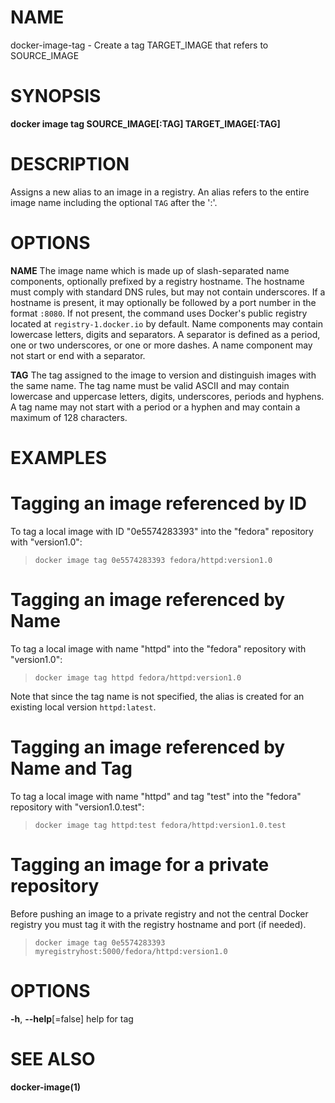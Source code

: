 # NAME

docker-image-tag - Create a tag TARGET\_IMAGE that refers to SOURCE\_IMAGE

# SYNOPSIS

**docker image tag SOURCE\_IMAGE\[:TAG\] TARGET\_IMAGE\[:TAG\]**

# DESCRIPTION

Assigns a new alias to an image in a registry. An alias refers to the entire image name including the optional `TAG` after the ':'.

# OPTIONS

**NAME** The image name which is made up of slash-separated name components, optionally prefixed by a registry hostname. The hostname must comply with standard DNS rules, but may not contain underscores. If a hostname is present, it may optionally be followed by a port number in the format `:8080`. If not present, the command uses Docker's public registry located at `registry-1.docker.io` by default. Name components may contain lowercase letters, digits and separators. A separator is defined as a period, one or two underscores, or one or more dashes. A name component may not start or end with a separator.

**TAG** The tag assigned to the image to version and distinguish images with the same name. The tag name must be valid ASCII and may contain lowercase and uppercase letters, digits, underscores, periods and hyphens. A tag name may not start with a period or a hyphen and may contain a maximum of 128 characters.

# EXAMPLES

# Tagging an image referenced by ID

To tag a local image with ID "0e5574283393" into the "fedora" repository with "version1.0":

>     docker image tag 0e5574283393 fedora/httpd:version1.0

# Tagging an image referenced by Name

To tag a local image with name "httpd" into the "fedora" repository with "version1.0":

>     docker image tag httpd fedora/httpd:version1.0

Note that since the tag name is not specified, the alias is created for an existing local version `httpd:latest`.

# Tagging an image referenced by Name and Tag

To tag a local image with name "httpd" and tag "test" into the "fedora" repository with "version1.0.test":

>     docker image tag httpd:test fedora/httpd:version1.0.test

# Tagging an image for a private repository

Before pushing an image to a private registry and not the central Docker registry you must tag it with the registry hostname and port (if needed).

>     docker image tag 0e5574283393 myregistryhost:5000/fedora/httpd:version1.0

# OPTIONS

**-h**, **--help**\[=false\] help for tag

# SEE ALSO

**docker-image(1)**
